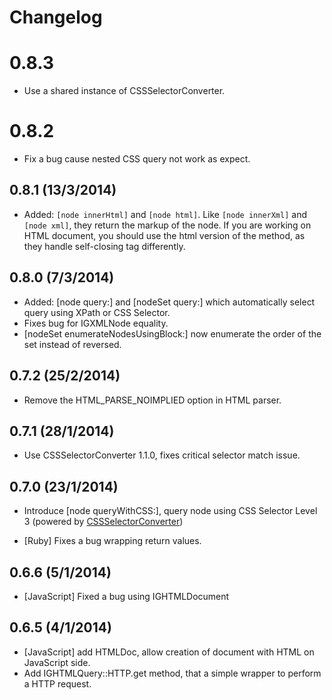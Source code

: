 Changelog
=========

0.8.3
=====

* Use a shared instance of CSSSelectorConverter.

0.8.2
=====

* Fix a bug cause nested CSS query not work as expect.

0.8.1 (13/3/2014)
-----------------

* Added: ``[node innerHtml]`` and ``[node html]``. Like ``[node innerXml]`` and ``[node xml]``, they return the markup of the node. If you are working on HTML document, you should use the html version of the method, as they handle self-closing tag differently.  

0.8.0 (7/3/2014)
-----------------
* Added: [node query:] and [nodeSet query:] which automatically select query using XPath or CSS Selector.
* Fixes bug for IGXMLNode equality.
* [nodeSet enumerateNodesUsingBlock:] now enumerate the order of the set instead of reversed.

0.7.2 (25/2/2014)
-----------------
* Remove the HTML_PARSE_NOIMPLIED option in HTML parser.

0.7.1 (28/1/2014)
-----------------
* Use CSSSelectorConverter 1.1.0, fixes critical selector match issue.

0.7.0 (23/1/2014)
-----------------
+ Introduce [node queryWithCSS:], query node using CSS Selector Level 3 (powered by [CSSSelectorConverter](https://github.com/siuying/CSSSelectorConverter))
- [Ruby] Fixes a bug wrapping return values.

0.6.6 (5/1/2014)
----------------
- [JavaScript] Fixed a bug using IGHTMLDocument

0.6.5 (4/1/2014)
----------------
+ [JavaScript] add HTMLDoc, allow creation of document with HTML on JavaScript side.
+ Add IGHTMLQuery::HTTP.get method, that a simple wrapper to perform a HTTP request.